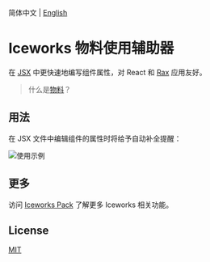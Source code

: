 简体中文 | [English](./README.en.md)

# Iceworks 物料使用辅助器

在 [JSX](https://zh-hans.reactjs.org/docs/introducing-jsx.html) 中更快速地编写组件属性，对 React 和 [Rax](https://rax.js.org/) 应用友好。

> 什么是[物料](https://ice.alibaba-inc.com/docs/materials/about)？

## 用法

在 JSX 文件中编辑组件的属性时将给予自动补全提醒：

![使用示例](https://img.alicdn.com/tfs/TB1pNj5x7Y2gK0jSZFgXXc5OFXa-1688-780.gif)

## 更多

访问 [Iceworks Pack](https://marketplace.visualstudio.com/items?itemName=iceworks-team.iceworks) 了解更多 Iceworks 相关功能。

## License

[MIT](https://github.com/ice-lab/iceworks/blob/master/LICENSE)
